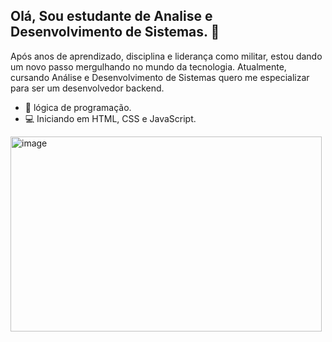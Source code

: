 ## Olá, Sou estudante de Analise e Desenvolvimento de Sistemas. 👋
Após anos de aprendizado, disciplina e liderança como militar, estou dando um novo passo mergulhando no mundo da tecnologia. Atualmente, cursando Análise e Desenvolvimento de Sistemas quero me especializar para ser um desenvolvedor backend.

- :page_with_curl: lógica de programação.
- :computer: Iniciando em HTML, CSS e JavaScript. 
<img width="498" height="312" alt="image" src="https://github.com/user-attachments/assets/5df0b6cf-7ff7-4842-851a-5191e5cac80b" />

